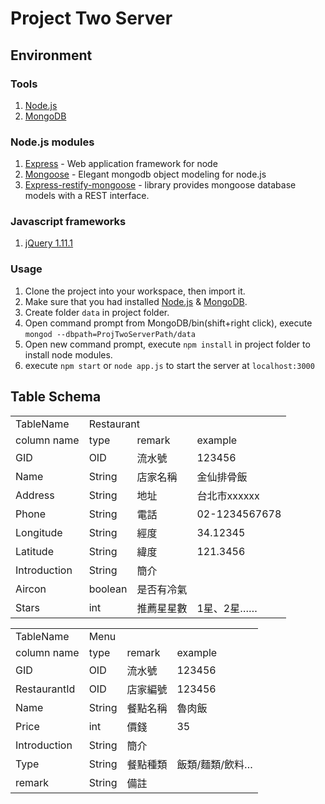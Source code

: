 # Project Two Server

## Environment

### Tools

1. [Node.js](http://nodejs.org)
2. [MongoDB](http://www.mongodb.org/)

### Node.js modules

1. [Express](http://expressjs.com) - Web application framework for node
2. [Mongoose](http://mongoosejs.com/) - Elegant mongodb object modeling for node.js
3. [Express-restify-mongoose](https://github.com/florianholzapfel/express-restify-mongoose) - library provides mongoose database models with a REST interface.

### Javascript frameworks

1. [jQuery 1.11.1](http://jquery.com)

### Usage

1. Clone the project into your workspace, then import it.
2. Make sure that you had installed [Node.js](http://nodejs.org) & [MongoDB](http://www.mongodb.org/).
3. Create folder `data` in project folder.
4. Open command prompt from MongoDB/bin(shift+right click), execute `mongod --dbpath=ProjTwoServerPath/data`
5. Open new command prompt, execute `npm install` in project folder to install node modules.
6. execute `npm start` or `node app.js` to start the server at `localhost:3000`

## Table Schema
<table>
    <tr>
        <td>TableName</td>
        <td colspan="3">Restaurant</td>
    </tr>
    <tr>
      <td>column name</td>
      <td>type</td>
      <td>remark</td>
      <td>example</td>
    </tr>
    <tr>
      <td>GID</td>
      <td>OID</td>
      <td>流水號</td>
      <td>123456</td>
    </tr>
    <tr>
      <td>Name</td>
      <td>String</td>
      <td>店家名稱</td>
      <td>金仙排骨飯</td>
    </tr>
    <tr>
      <td>Address</td>
      <td>String</td>
      <td>地址</td>
      <td>台北市xxxxxx</td>
    </tr>
    <tr>
      <td>Phone</td>
      <td>String</td>
      <td>電話</td>
      <td>02-1234567678</td>
    </tr>
    <tr>
      <td>Longitude</td>
      <td>String</td>
      <td>經度</td>
      <td>34.12345</td>
    </tr>
    <tr>
      <td>Latitude</td>
      <td>String</td>
      <td>緯度</td>
      <td>121.3456</td>
    </tr>
    <tr>
      <td>Introduction</td>
      <td>String</td>
      <td>簡介</td>
      <td></td>
    </tr>
    <tr>
      <td>Aircon</td>
      <td>boolean</td>
      <td>是否有冷氣</td>
      <td></td>
    </tr>
    <tr>
      <td>Stars</td>
      <td>int</td>
      <td>推薦星星數</td>
      <td>1星、2星……</td>
    </tr>
</table>

<table>
    <tr>
        <td>TableName</td>
        <td colspan="3">Menu</td>
    </tr>
    <tr>
      <td>column name</td>
      <td>type</td>
      <td>remark</td>
      <td>example</td>
    </tr>
    <tr>
      <td>GID</td>
      <td>OID</td>
      <td>流水號</td>
      <td>123456</td>
    </tr>
    <tr>
      <td>RestaurantId</td>
      <td>OID</td>
      <td>店家編號</td>
      <td>123456</td>
    </tr>
    <tr>
      <td>Name</td>
      <td>String</td>
      <td>餐點名稱</td>
      <td>魯肉飯</td>
    </tr>
    <tr>
      <td>Price</td>
      <td>int</td>
      <td>價錢</td>
      <td>35</td>
    </tr>
    <tr>
      <td>Introduction</td>
      <td>String</td>
      <td>簡介</td>
      <td></td>
    </tr>
    <tr>
      <td>Type</td>
      <td>String</td>
      <td>餐點種類</td>
      <td>飯類/麵類/飲料…</td>
    </tr>
    <tr>
      <td>remark</td>
      <td>String</td>
      <td>備註</td>
      <td></td>
    </tr>
</table>
